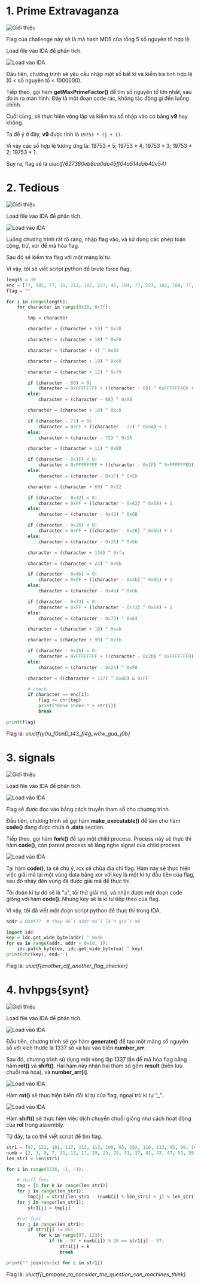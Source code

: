 # 1. Prime Extravaganza 

![Giới thiệu](/2021_UIUCTF/images/h1.PNG "Prime Extravaganza")

Flag của challenge này sẽ là mã hash MD5 của tổng 5 số nguyên tố hợp lệ.

Load file vào IDA để phân tích.

![Load vào IDA](/2021_UIUCTF/images/h2.PNG "Load vào IDA")

Đầu tiên, chương trình sẽ yêu cầu nhập một số bất kì và kiểm tra tính hợp lệ (0 < số nguyên tố < 1000000).

Tiếp theo, gọi hàm **getMaxPrimeFactor()** để tìm số nguyên tố lớn nhất, sau đó in ra màn hình. Đây là một đoạn code rác, không tác động gì đến luồng chính.

Cuối cùng, sẽ thực hiện vòng lặp và kiểm tra số nhập vào có bằng **v9** hay không.

Ta để ý ở đây, **v9** được tính là `19753 * (j + 1)`. 

Vì vậy các số hợp lệ tương ứng là: 19753 * 5; 19753 * 4; 19753 * 3; 19753 * 2; 19753 * 1.

Suy ra, flag sẽ là *uiuctf{627360eb8aa0da45ff04a514dab40e54}*



# 2. Tedious

![Giới thiệu](/2021_UIUCTF/images/h3.PNG "Tedious")

Load file vào IDA để phân tích.

![Load vào IDA](/2021_UIUCTF/images/h4.PNG "Tedious")

Luồng chương trình rất rõ ràng, nhập flag vào, và sử dụng các phép toán cộng, trừ, xor để mã hóa flag.

Sau đó sẽ kiểm tra flag với một mảng kí tự.

Vì vậy, tôi sẽ viết script python để brute force flag.

```python
length = 39
enc = [77, 185, 77, 11, 212, 102, 227, 41, 184, 77, 223, 102, 184, 77, 14, 196, 223, 212, 20, 59, 223, 102, 44, 20, 71, 223, 183, 184, 183, 223, 71, 77, 164, 223, 50, 184, 234, 245, 146]
flag = ""

for i in range(length):
    for character in range(0x20, 0x7f):

        tmp = character

        character = (character + 59) ^ 0x38

        character = (character + 18) ^ 0xFD

        character = (character + 4) ^ 0x50

        character = (character + 19) ^ 0x68

        character = (character + 12) ^ 0x79

        if (character - 68) < 0:
            character = 0xFFFFFFFF + ((character - 68) ^ 0xFFFFFFA0) + 1
        else:
            character = (character - 68) ^ 0xA0

        character = (character + 10) ^ 0xcD

        if (character - 72) < 0:
            character = 0xFF + ((character - 72) ^ 0x5A) + 1
        else:
            character = (character - 72) ^ 0x5A

        character = (character + 11) ^ 0xBD

        if (character - 0x1F) < 0:
            character = 0xFFFFFFFF + ((character - 0x1F) ^ 0xFFFFFFED) + 1
        else:
            character = (character - 0x1F) ^ 0xED

        character = (character + 69) ^ 0x22

        if (character - 0x42) < 0:
            character = 0xFF + ((character - 0x42) ^ 0x6B) + 1
        else:
            character = (character - 0x42) ^ 0x6B

        if (character - 0x26) < 0:
            character = 0xFF + ((character - 0x26) ^ 0x6b) + 1
        else:
            character = (character - 0x26) ^ 0x6b

        character = (character + 118) ^ 0xfa

        character = (character + 22) ^ 0x6b

        if (character - 0x4b) < 0:
            character = 0xFF + ((character - 0x4b) ^ 0x6b) + 1
        else:
            character = (character - 0x4b) ^ 0x6b 

        if (character - 0x73) < 0:
            character = 0xFF + ((character - 0x73) ^ 0x64) + 1
        else:
            character = (character - 0x73) ^ 0x64

        character = (character + 10) ^ 0xab

        character = (character + 99) ^ 0x1b

        if (character - 0x2b) < 0:
            character = 0xFFFFFFFF + ((character - 0x2b) ^ 0xFFFFFFF0) + 1
        else:
            character = (character - 0x2b) ^ 0xF0

        character = ((character + 117) ^ 0x6b) & 0xFF

        # check
        if character == enc[i]:
            flag += chr(tmp)
            print("done index " + str(i))
            break

print(flag)
```
Flag là: *uiuctf{y0u_f0unD_t43_fl4g_w0w_gud_j0b}*



# 3. signals

![Giới thiệu](/2021_UIUCTF/images/h5.PNG "signals")

Load file vào IDA để phân tích.

![Load vào IDA](/2021_UIUCTF/images/h6.PNG "signals")

Flag sẽ được đọc vào bằng cách truyền tham số cho chương trình.

Đầu tiên, chương trình sẽ gọi hàm **make_executable()** để làm cho hàm **code()** đang được chứa ở **.data** section.

Tiếp theo, gọi hàm **fork()** để tạo một child process. Process này sẽ thực thi hàm **code()**, còn parent process sẽ lắng nghe signal của child process.

![Load vào IDA](/2021_UIUCTF/images/h7.PNG "signals")

Tại hàm **code()**, ta sẽ chú ý, rcx sẽ chứa địa chỉ flag. Hàm này sẽ thực hiện việc giải mã lại một vùng data bằng xor với key là một kí tự đầu tiên của flag, sau đó nhảy đến vùng đã được giải mã để thực thi.

Tôi đoán kí tự đó sẽ là "*u*", tôi thử giải mã, và nhận được một đoạn code giống với hàm **code()**. Nhưng key sẽ là kí tự tiếp theo của flag.

Vì vậy, tôi đã viết một đoạn script python để thực thi trong IDA.

```python
addr = 0x4f77  # thay đổi addr mỗi lần giải mã

import idc
key = idc.get_wide_byte(addr) ^ 0x48
for ea in range(addr, addr + 0x1d, 1):
	idc.patch_byte(ea, idc.get_wide_byte(ea) ^ key)
print(chr(key), end='')
```

Flag là: *uiuctf{another_ctf_another_flag_checker}*



# 4. hvhpgs{synt}

![Giới thiệu](/2021_UIUCTF/images/h8.PNG "hvhpgs")

Load file vào IDA để phân tích.

![Load vào IDA](/2021_UIUCTF/images/h9.PNG "hvhpgs")

Đầu tiên, chương trình sẽ gọi hàm **generate()** để tạo một mảng số nguyên số với kích thước là 1337 số và lưu vào biến **number_arr**.

Sau đó, chương trình sử dụng một vòng lặp 1337 lần để mã hóa flag bằng hàm **rot()** và **shift()**. Hai hàm này nhận hai tham số gồm **result** (biến lưu chuỗi mã hóa), và **number_arr[i]**.

![Load vào IDA](/2021_UIUCTF/images/h10.PNG "hvhpgs")

Hàm **rot()** sẽ thực hiện biến đổi kí tự của flag, ngoại trừ kí tự "*_*".

![Load vào IDA](/2021_UIUCTF/images/h11.PNG "hvhpgs")

Hàm **shift()** sẽ thực hiện việc dịch chuyển chuỗi giống như cách hoạt động của **rol** trong assembly.

Từ đây, ta có thể viết script để tìm flag.

```python
str1 = [97, 122, 101, 117, 112, 113, 100, 95, 102, 116, 113, 95, 99, 103, 113, 101, 102, 117, 97, 122, 95, 111, 109, 122, 95, 121, 109, 111, 116, 117, 122, 113, 101, 95, 102, 116, 117, 122, 119, 117, 95, 98, 100, 97, 98, 97, 101, 113, 95, 102, 97, 95, 111]
numb = [2, 3, 5, 7, 11, 13, 17, 19, 23, 29, 31, 37, 41, 43, 47, 53, 59, 61, 67, 71, 73, 79, 83, 89, 97, 101, 103, 107, 109, 113, 127, 131, 137, 139, 149, 151, 157, 163, 167, 173, 179, 181, 191, 193, 197, 199, 211, 223, 227, 229, 233, 239, 241, 251, 257, 263, 269, 271, 277, 281, 283, 293, 307, 311, 313, 317, 331, 337, 347, 349, 353, 359, 367, 373, 379, 383, 389, 397, 401, 409, 419, 421, 431, 433, 439, 443, 449, 457, 461, 463, 467, 479, 487, 491, 499, 503, 509, 521, 523, 541, 547, 557, 563, 569, 571, 577, 587, 593, 599, 601, 607, 613, 617, 619, 631, 641, 643, 647, 653, 659, 661, 673, 677, 683, 691, 701, 709, 719, 727, 733, 739, 743, 751, 757, 761, 769, 773, 787, 797, 809, 811, 821, 823, 827, 829, 839, 853, 857, 859, 863, 877, 881, 883, 887, 907, 911, 919, 929, 937, 941, 947, 953, 967, 971, 977, 983, 991, 997, 1009, 1013, 1019, 1021, 1031, 1033, 1039, 1049, 1051, 1061, 1063, 1069, 1087, 1091, 1093, 1097, 1103, 1109, 1117, 1123, 1129, 1151, 1153, 1163, 1171, 1181, 1187, 1193, 1201, 1213, 1217, 1223, 1229, 1231, 1237, 1249, 1259, 1277, 1279, 1283, 1289, 1291, 1297, 1301, 1303, 1307, 1319, 1321, 1327, 1361, 1367, 1373, 1381, 1399, 1409, 1423, 1427, 1429, 1433, 1439, 1447, 1451, 1453, 1459, 1471, 1481, 1483, 1487, 1489, 1493, 1499, 1511, 1523, 1531, 1543, 1549, 1553, 1559, 1567, 1571, 1579, 1583, 1597, 1601, 1607, 1609, 1613, 1619, 1621, 1627, 1637, 1657, 1663, 1667, 1669, 1693, 1697, 1699, 1709, 1721, 1723, 1733, 1741, 1747, 1753, 1759, 1777, 1783, 1787, 1789, 1801, 1811, 1823, 1831, 1847, 1861, 1867, 1871, 1873, 1877, 1879, 1889, 1901, 1907, 1913, 1931, 1933, 1949, 1951, 1973, 1979, 1987, 1993, 1997, 1999, 2003, 2011, 2017, 2027, 2029, 2039, 2053, 2063, 2069, 2081, 2083, 2087, 2089, 2099, 2111, 2113, 2129, 2131, 2137, 2141, 2143, 2153, 2161, 2179, 2203, 2207, 2213, 2221, 2237, 2239, 2243, 2251, 2267, 2269, 2273, 2281, 2287, 2293, 2297, 2309, 2311, 2333, 2339, 2341, 2347, 2351, 2357, 2371, 2377, 2381, 2383, 2389, 2393, 2399, 2411, 2417, 2423, 2437, 2441, 2447, 2459, 2467, 2473, 2477, 2503, 2521, 2531, 2539, 2543, 2549, 2551, 2557, 2579, 2591, 2593, 2609, 2617, 2621, 2633, 2647, 2657, 2659, 2663, 2671, 2677, 2683, 2687, 2689, 2693, 2699, 2707, 2711, 2713, 2719, 2729, 2731, 2741, 2749, 2753, 2767, 2777, 2789, 2791, 2797, 2801, 2803, 2819, 2833, 2837, 2843, 2851, 2857, 2861, 2879, 2887, 2897, 2903, 2909, 2917, 2927, 2939, 2953, 2957, 2963, 2969, 2971, 2999, 3001, 3011, 3019, 3023, 3037, 3041, 3049, 3061, 3067, 3079, 3083, 3089, 3109, 3119, 3121, 3137, 3163, 3167, 3169, 3181, 3187, 3191, 3203, 3209, 3217, 3221, 3229, 3251, 3253, 3257, 3259, 3271, 3299, 3301, 3307, 3313, 3319, 3323, 3329, 3331, 3343, 3347, 3359, 3361, 3371, 3373, 3389, 3391, 3407, 3413, 3433, 3449, 3457, 3461, 3463, 3467, 3469, 3491, 3499, 3511, 3517, 3527, 3529, 3533, 3539, 3541, 3547, 3557, 3559, 3571, 3581, 3583, 3593, 3607, 3613, 3617, 3623, 3631, 3637, 3643, 3659, 3671, 3673, 3677, 3691, 3697, 3701, 3709, 3719, 3727, 3733, 3739, 3761, 3767, 3769, 3779, 3793, 3797, 3803, 3821, 3823, 3833, 3847, 3851, 3853, 3863, 3877, 3881, 3889, 3907, 3911, 3917, 3919, 3923, 3929, 3931, 3943, 3947, 3967, 3989, 4001, 4003, 4007, 4013, 4019, 4021, 4027, 4049, 4051, 4057, 4073, 4079, 4091, 4093, 4099, 4111, 4127, 4129, 4133, 4139, 4153, 4157, 4159, 4177, 4201, 4211, 4217, 4219, 4229, 4231, 4241, 4243, 4253, 4259, 4261, 4271, 4273, 4283, 4289, 4297, 4327, 4337, 4339, 4349, 4357, 4363, 4373, 4391, 4397, 4409, 4421, 4423, 4441, 4447, 4451, 4457, 4463, 4481, 4483, 4493, 4507, 4513, 4517, 4519, 4523, 4547, 4549, 4561, 4567, 4583, 4591, 4597, 4603, 4621, 4637, 4639, 4643, 4649, 4651, 4657, 4663, 4673, 4679, 4691, 4703, 4721, 4723, 4729, 4733, 4751, 4759, 4783, 4787, 4789, 4793, 4799, 4801, 4813, 4817, 4831, 4861, 4871, 4877, 4889, 4903, 4909, 4919, 4931, 4933, 4937, 4943, 4951, 4957, 4967, 4969, 4973, 4987, 4993, 4999, 5003, 5009, 5011, 5021, 5023, 5039, 5051, 5059, 5077, 5081, 5087, 5099, 5101, 5107, 5113, 5119, 5147, 5153, 5167, 5171, 5179, 5189, 5197, 5209, 5227, 5231, 5233, 5237, 5261, 5273, 5279, 5281, 5297, 5303, 5309, 5323, 5333, 5347, 5351, 5381, 5387, 5393, 5399, 5407, 5413, 5417, 5419, 5431, 5437, 5441, 5443, 5449, 5471, 5477, 5479, 5483, 5501, 5503, 5507, 5519, 5521, 5527, 5531, 5557, 5563, 5569, 5573, 5581, 5591, 5623, 5639, 5641, 5647, 5651, 5653, 5657, 5659, 5669, 5683, 5689, 5693, 5701, 5711, 5717, 5737, 5741, 5743, 5749, 5779, 5783, 5791, 5801, 5807, 5813, 5821, 5827, 5839, 5843, 5849, 5851, 5857, 5861, 5867, 5869, 5879, 5881, 5897, 5903, 5923, 5927, 5939, 5953, 5981, 5987, 6007, 6011, 6029, 6037, 6043, 6047, 6053, 6067, 6073, 6079, 6089, 6091, 6101, 6113, 6121, 6131, 6133, 6143, 6151, 6163, 6173, 6197, 6199, 6203, 6211, 6217, 6221, 6229, 6247, 6257, 6263, 6269, 6271, 6277, 6287, 6299, 6301, 6311, 6317, 6323, 6329, 6337, 6343, 6353, 6359, 6361, 6367, 6373, 6379, 6389, 6397, 6421, 6427, 6449, 6451, 6469, 6473, 6481, 6491, 6521, 6529, 6547, 6551, 6553, 6563, 6569, 6571, 6577, 6581, 6599, 6607, 6619, 6637, 6653, 6659, 6661, 6673, 6679, 6689, 6691, 6701, 6703, 6709, 6719, 6733, 6737, 6761, 6763, 6779, 6781, 6791, 6793, 6803, 6823, 6827, 6829, 6833, 6841, 6857, 6863, 6869, 6871, 6883, 6899, 6907, 6911, 6917, 6947, 6949, 6959, 6961, 6967, 6971, 6977, 6983, 6991, 6997, 7001, 7013, 7019, 7027, 7039, 7043, 7057, 7069, 7079, 7103, 7109, 7121, 7127, 7129, 7151, 7159, 7177, 7187, 7193, 7207, 7211, 7213, 7219, 7229, 7237, 7243, 7247, 7253, 7283, 7297, 7307, 7309, 7321, 7331, 7333, 7349, 7351, 7369, 7393, 7411, 7417, 7433, 7451, 7457, 7459, 7477, 7481, 7487, 7489, 7499, 7507, 7517, 7523, 7529, 7537, 7541, 7547, 7549, 7559, 7561, 7573, 7577, 7583, 7589, 7591, 7603, 7607, 7621, 7639, 7643, 7649, 7669, 7673, 7681, 7687, 7691, 7699, 7703, 7717, 7723, 7727, 7741, 7753, 7757, 7759, 7789, 7793, 7817, 7823, 7829, 7841, 7853, 7867, 7873, 7877, 7879, 7883, 7901, 7907, 7919, 7927, 7933, 7937, 7949, 7951, 7963, 7993, 8009, 8011, 8017, 8039, 8053, 8059, 8069, 8081, 8087, 8089, 8093, 8101, 8111, 8117, 8123, 8147, 8161, 8167, 8171, 8179, 8191, 8209, 8219, 8221, 8231, 8233, 8237, 8243, 8263, 8269, 8273, 8287, 8291, 8293, 8297, 8311, 8317, 8329, 8353, 8363, 8369, 8377, 8387, 8389, 8419, 8423, 8429, 8431, 8443, 8447, 8461, 8467, 8501, 8513, 8521, 8527, 8537, 8539, 8543, 8563, 8573, 8581, 8597, 8599, 8609, 8623, 8627, 8629, 8641, 8647, 8663, 8669, 8677, 8681, 8689, 8693, 8699, 8707, 8713, 8719, 8731, 8737, 8741, 8747, 8753, 8761, 8779, 8783, 8803, 8807, 8819, 8821, 8831, 8837, 8839, 8849, 8861, 8863, 8867, 8887, 8893, 8923, 8929, 8933, 8941, 8951, 8963, 8969, 8971, 8999, 9001, 9007, 9011, 9013, 9029, 9041, 9043, 9049, 9059, 9067, 9091, 9103, 9109, 9127, 9133, 9137, 9151, 9157, 9161, 9173, 9181, 9187, 9199, 9203, 9209, 9221, 9227, 9239, 9241, 9257, 9277, 9281, 9283, 9293, 9311, 9319, 9323, 9337, 9341, 9343, 9349, 9371, 9377, 9391, 9397, 9403, 9413, 9419, 9421, 9431, 9433, 9437, 9439, 9461, 9463, 9467, 9473, 9479, 9491, 9497, 9511, 9521, 9533, 9539, 9547, 9551, 9587, 9601, 9613, 9619, 9623, 9629, 9631, 9643, 9649, 9661, 9677, 9679, 9689, 9697, 9719, 9721, 9733, 9739, 9743, 9749, 9767, 9769, 9781, 9787, 9791, 9803, 9811, 9817, 9829, 9833, 9839, 9851, 9857, 9859, 9871, 9883, 9887, 9901, 9907, 9923, 9929, 9931, 9941, 9949, 9967, 9973, 10007, 10009, 10037, 10039, 10061, 10067, 10069, 10079, 10091, 10093, 10099, 10103, 10111, 10133, 10139, 10141, 10151, 10159, 10163, 10169, 10177, 10181, 10193, 10211, 10223, 10243, 10247, 10253, 10259, 10267, 10271, 10273, 10289, 10301, 10303, 10313, 10321, 10331, 10333, 10337, 10343, 10357, 10369, 10391, 10399, 10427, 10429, 10433, 10453, 10457, 10459, 10463, 10477, 10487, 10499, 10501, 10513, 10529, 10531, 10559, 10567, 10589, 10597, 10601, 10607, 10613, 10627, 10631, 10639, 10651, 10657, 10663, 10667, 10687, 10691, 10709, 10711, 10723, 10729, 10733, 10739, 10753, 10771, 10781, 10789, 10799, 10831, 10837, 10847, 10853, 10859, 10861, 10867, 10883, 10889, 10891, 10903, 10909, 10937, 10939, 10949, 10957, 10973, 10979, 10987, 10993, 11003, 11027]
len_str1 = len(str1)

for i in range(1336, -1, -1):

	# shift func
	tmp = [0 for k in range(len_str1)]
	for j in range(len_str1):
		tmp[j] = str1[(len_str1 - (numb[i] % len_str1) + j) % len_str1]
	for j in range(len_str1):
		str1[j] = tmp[j]

	#rot func
	for j in range(len_str1):
		if str1[j] != 95:
			for k in range(97, 123):
				if (k - 97 + numb[i]) % 26 == str1[j] - 97:
					str1[j] = k
					break

print("".join(chr(c) for c in str1))
```

Flag là: *uiuctf{i_propose_to_consider_the_question_can_machines_think}*
